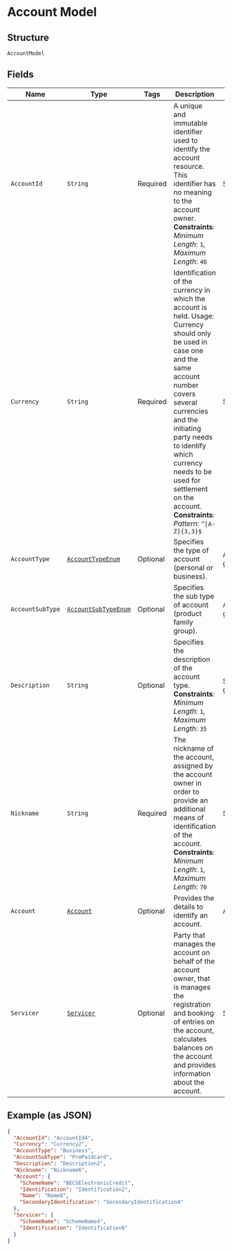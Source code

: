 
# Account Model

## Structure

`AccountModel`

## Fields

| Name | Type | Tags | Description | Getter | Setter |
|  --- | --- | --- | --- | --- | --- |
| `AccountId` | `String` | Required | A unique and immutable identifier used to identify the account resource. This identifier has no meaning to the account owner.<br>**Constraints**: *Minimum Length*: `1`, *Maximum Length*: `40` | String getAccountId() | setAccountId(String accountId) |
| `Currency` | `String` | Required | Identification of the currency in which the account is held.  Usage: Currency should only be used in case one and the same account number covers several currencies and the initiating party needs to identify which currency needs to be used for settlement on the account.<br>**Constraints**: *Pattern*: `^[A-Z]{3,3}$` | String getCurrency() | setCurrency(String currency) |
| `AccountType` | [`AccountTypeEnum`](../../doc/models/account-type-enum.md) | Optional | Specifies the type of account (personal or business). | AccountTypeEnum getAccountType() | setAccountType(AccountTypeEnum accountType) |
| `AccountSubType` | [`AccountSubTypeEnum`](../../doc/models/account-sub-type-enum.md) | Optional | Specifies the sub type of account (product family group). | AccountSubTypeEnum getAccountSubType() | setAccountSubType(AccountSubTypeEnum accountSubType) |
| `Description` | `String` | Optional | Specifies the description of the account type.<br>**Constraints**: *Minimum Length*: `1`, *Maximum Length*: `35` | String getDescription() | setDescription(String description) |
| `Nickname` | `String` | Required | The nickname of the account, assigned by the account owner in order to provide an additional means of identification of the account.<br>**Constraints**: *Minimum Length*: `1`, *Maximum Length*: `70` | String getNickname() | setNickname(String nickname) |
| `Account` | [`Account`](../../doc/models/account.md) | Optional | Provides the details to identify an account. | Account getAccount() | setAccount(Account account) |
| `Servicer` | [`Servicer`](../../doc/models/servicer.md) | Optional | Party that manages the account on behalf of the account owner, that is manages the registration and booking of entries on the account, calculates balances on the account and provides information about the account. | Servicer getServicer() | setServicer(Servicer servicer) |

## Example (as JSON)

```json
{
  "AccountId": "AccountId4",
  "Currency": "Currency2",
  "AccountType": "Business",
  "AccountSubType": "PrePaidCard",
  "Description": "Description2",
  "Nickname": "Nickname6",
  "Account": {
    "SchemeName": "BECSElectronicCredit",
    "Identification": "Identification2",
    "Name": "Name8",
    "SecondaryIdentification": "SecondaryIdentification4"
  },
  "Servicer": {
    "SchemeName": "SchemeName4",
    "Identification": "Identification6"
  }
}
```

